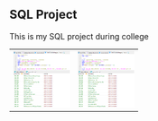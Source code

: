 <h2>SQL Project</h2>
<p>This is my SQL project during college</p>
<table>
  <tr>
    <th><img src="https://github.com/ikhsan2050/Data-Analyst-Rep/blob/main/SQL/DML-1.png?raw=true" width="100" height="100"/></th>
    <th><img src="https://github.com/ikhsan2050/Data-Analyst-Rep/blob/main/SQL/DML-1.png?raw=true" width="100" height="100"/></th>
  </tr>
</table>
